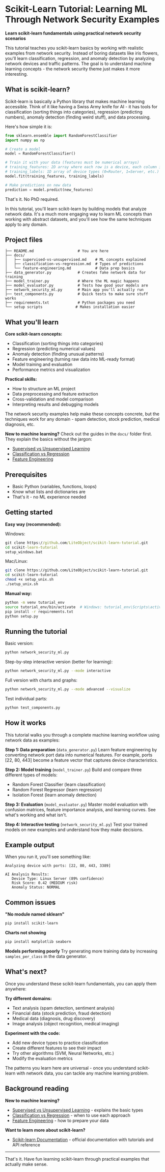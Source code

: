 # Scikit-Learn Tutorial: Learning ML Through Network Security Examples

**Learn scikit-learn fundamentals using practical network security scenarios**

This tutorial teaches you scikit-learn basics by working with realistic examples from network security. Instead of boring datasets like iris flowers, you'll learn classification, regression, and anomaly detection by analyzing network devices and traffic patterns. The goal is to understand machine learning concepts - the network security theme just makes it more interesting.

## What is scikit-learn?

Scikit-learn is basically a Python library that makes machine learning accessible. Think of it like having a Swiss Army knife for AI - it has tools for classification (sorting things into categories), regression (predicting numbers), anomaly detection (finding weird stuff), and data processing.

Here's how simple it is:

```python
from sklearn.ensemble import RandomForestClassifier
import numpy as np

# Create a model
model = RandomForestClassifier()

# Train it with your data (features must be numerical arrays)
# training_features: 2D array where each row is a device, each column is a feature
# training_labels: 1D array of device types (0=Router, 1=Server, etc.)
model.fit(training_features, training_labels)

# Make predictions on new data
prediction = model.predict(new_features)
```

That's it. No PhD required.

In this tutorial, you'll learn scikit-learn by building models that analyze network data. It's a much more engaging way to learn ML concepts than working with abstract datasets, and you'll see how the same techniques apply to any domain.

## Project files

```
├── README.md                    # You are here
├── docs/                        
│   ├── supervised-vs-unsupervised.md    # ML concepts explained
│   ├── classification-vs-regression.md  # Types of predictions
│   └── feature-engineering.md           # Data prep basics
├── data_generator.py            # Creates fake network data for training
├── model_trainer.py             # Where the ML magic happens
├── model_evaluator.py           # Tests how good your models are
├── network_security_ml.py       # Main app you'll actually run
├── test_components.py           # Quick tests to make sure stuff works
├── requirements.txt             # Python packages you need
└── setup scripts               # Makes installation easier
```

## What you'll learn

**Core scikit-learn concepts:**
- Classification (sorting things into categories)
- Regression (predicting numerical values)
- Anomaly detection (finding unusual patterns)
- Feature engineering (turning raw data into ML-ready format)
- Model training and evaluation
- Performance metrics and visualization

**Practical skills:**
- How to structure an ML project
- Data preprocessing and feature extraction
- Cross-validation and model comparison
- Interpreting results and debugging models

The network security examples help make these concepts concrete, but the techniques work for any domain - spam detection, stock prediction, medical diagnosis, etc.

**New to machine learning?** Check out the guides in the `docs/` folder first. They explain the basics without the jargon:
- [Supervised vs Unsupervised Learning](docs/supervised-vs-unsupervised.md) 
- [Classification vs Regression](docs/classification-vs-regression.md)
- [Feature Engineering](docs/feature-engineering.md)

## Prerequisites

- Basic Python (variables, functions, loops)
- Know what lists and dictionaries are
- That's it - no ML experience needed

## Getting started

**Easy way (recommended):**

Windows:
```cmd
git clone https://github.com/LiteObject/scikit-learn-tutorial.git
cd scikit-learn-tutorial
setup_windows.bat
```

Mac/Linux:
```bash
git clone https://github.com/LiteObject/scikit-learn-tutorial.git
cd scikit-learn-tutorial
chmod +x setup_unix.sh
./setup_unix.sh
```

**Manual way:**
```bash
python -m venv tutorial_env
source tutorial_env/bin/activate  # Windows: tutorial_env\Scripts\activate
pip install -r requirements.txt
python setup.py
```

## Running the tutorial

Basic version:
```bash
python network_security_ml.py
```

Step-by-step interactive version (better for learning):
```bash
python network_security_ml.py --mode interactive
```

Full version with charts and graphs:
```bash
python network_security_ml.py --mode advanced --visualize
```

Test individual parts:
```bash
python test_components.py
```

## How it works

This tutorial walks you through a complete machine learning workflow using network data as examples:

**Step 1: Data preparation** (`data_generator.py`)
Learn feature engineering by converting network port data into numerical features. For example, ports [22, 80, 443] become a feature vector that captures device characteristics.

**Step 2: Model training** (`model_trainer.py`)
Build and compare three different types of models:
- Random Forest Classifier (learn classification)
- Random Forest Regressor (learn regression)
- Isolation Forest (learn anomaly detection)

**Step 3: Evaluation** (`model_evaluator.py`)
Master model evaluation with confusion matrices, feature importance analysis, and learning curves. See what's working and what isn't.

**Step 4: Interactive testing** (`network_security_ml.py`)
Test your trained models on new examples and understand how they make decisions.

## Example output

When you run it, you'll see something like:

```
Analyzing device with ports: [22, 80, 443, 3389]

AI Analysis Results:
   Device Type: Linux Server (89% confidence)
   Risk Score: 0.42 (MEDIUM risk)
   Anomaly Status: NORMAL
```

## Common issues

**"No module named sklearn"**
```bash
pip install scikit-learn
```

**Charts not showing**
```bash
pip install matplotlib seaborn
```

**Models performing poorly**
Try generating more training data by increasing `samples_per_class` in the data generator.

## What's next?

Once you understand these scikit-learn fundamentals, you can apply them anywhere:

**Try different domains:**
- Text analysis (spam detection, sentiment analysis)
- Financial data (stock prediction, fraud detection)
- Medical data (diagnosis, drug discovery)
- Image analysis (object recognition, medical imaging)

**Experiment with the code:**
- Add new device types to practice classification
- Create different features to see their impact
- Try other algorithms (SVM, Neural Networks, etc.)
- Modify the evaluation metrics

The patterns you learn here are universal - once you understand scikit-learn with network data, you can tackle any machine learning problem.

## Background reading

**New to machine learning?**
- [Supervised vs Unsupervised Learning](docs/supervised-vs-unsupervised.md) - explains the basic types
- [Classification vs Regression](docs/classification-vs-regression.md) - when to use each approach
- [Feature Engineering](docs/feature-engineering.md) - how to prepare your data

**Want to learn more about scikit-learn?**
- [Scikit-learn Documentation](https://scikit-learn.org/stable/) - official documentation with tutorials and API reference

---

That's it. Have fun learning scikit-learn through practical examples that actually make sense.
